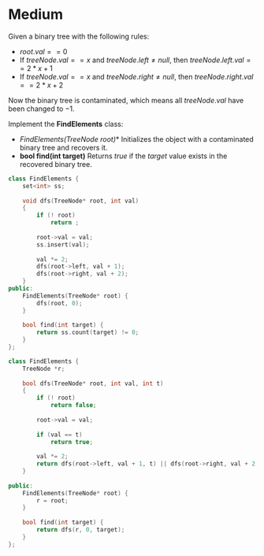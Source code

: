 # Medium

Given a binary tree with the following rules:

- $root.val == 0$
- If $treeNode.val == x$ and $treeNode.left \ne null$, then $treeNode.left.val == 2 * x + 1$
- If $treeNode.val == x$ and $treeNode.right \ne null$, then $treeNode.right.val == 2 * x + 2$

Now the binary tree is contaminated, which means all $treeNode.val$ have been changed to $-1$.

Implement the **FindElements** class:

- **FindElements(TreeNode* root)** Initializes the object with a contaminated binary tree and recovers it.
- **bool find(int target)** Returns $true$ if the $target$ value exists in the recovered binary tree.

```cpp
class FindElements {
    set<int> ss;
    
    void dfs(TreeNode* root, int val)
    {
        if (! root)
            return ;
        
        root->val = val;
        ss.insert(val);
        
        val *= 2;
        dfs(root->left, val + 1);
        dfs(root->right, val + 2);
    }
public:
    FindElements(TreeNode* root) {
        dfs(root, 0);
    }
    
    bool find(int target) {
        return ss.count(target) != 0;
    }
};
```

```cpp
class FindElements {
    TreeNode *r;
    
    bool dfs(TreeNode* root, int val, int t)
    {
        if (! root)
            return false;
        
        root->val = val;
        
        if (val == t)
            return true;
        
        val *= 2;
        return dfs(root->left, val + 1, t) || dfs(root->right, val + 2, t);
    }
    
public:
    FindElements(TreeNode* root) {
        r = root;
    }
    
    bool find(int target) {
        return dfs(r, 0, target);
    }
};
```
